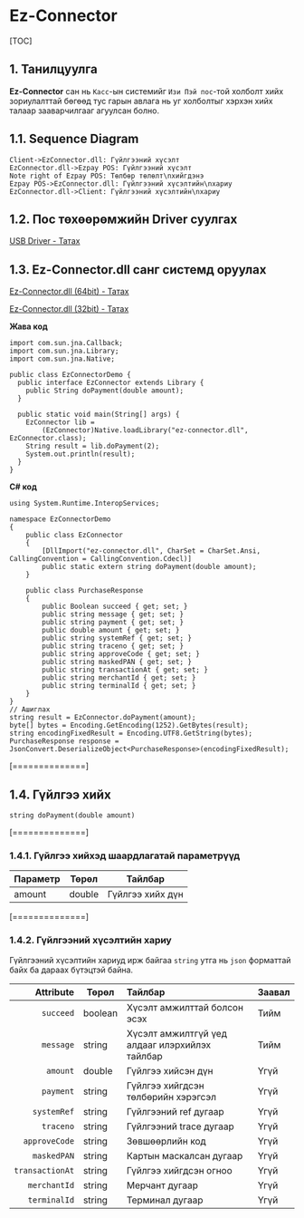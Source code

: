 # Ez-Connector

[TOC]

## 1. Танилцуулга

**Ez-Connector** сан нь `Касс`-ын системийг `Изи Пэй пос`-той холболт хийх зориулалттай бөгөөд
тус гарын авлага нь уг холболтыг хэрхэн хийх талаар зааварчилгааг агуулсан болно.

## 1.1. Sequence Diagram

```seq
Client->EzConnector.dll: Гүйлгээний хүсэлт
EzConnector.dll->Ezpay POS: Гүйлгээний хүсэлт
Note right of Ezpay POS: Төлбөр төлөлт\nхийгдэнэ
Ezpay POS->EzConnector.dll: Гүйлгээний хүсэлтийн\nхариу
EzConnector.dll->Client: Гүйлгээний хүсэлтийн\nхариу
```

## 1.2. Пос төхөөрөмжийн Driver суулгах

[USB Driver - Татах](/files/usb_driver.rar)

## 1.3. Ez-Connector.dll санг системд оруулах

[Ez-Connector.dll (64bit) - Татах](/files/64bit/ez-connector.dll)

[Ez-Connector.dll (32bit) - Татах](/files/32bit/ez-connector.dll)

**Жава код**

```
import com.sun.jna.Callback;
import com.sun.jna.Library;
import com.sun.jna.Native;

public class EzConnectorDemo {
  public interface EzConnector extends Library {
    public String doPayment(double amount);
  }

  public static void main(String[] args) {
    EzConnector lib =
        (EzConnector)Native.loadLibrary("ez-connector.dll", EzConnector.class);
    String result = lib.doPayment(2);
    System.out.println(result);
  }
}
```

**C# код**

```
using System.Runtime.InteropServices;

namespace EzConnectorDemo
{
    public class EzConnector
    {
        [DllImport("ez-connector.dll", CharSet = CharSet.Ansi, CallingConvention = CallingConvention.Cdecl)]
        public static extern string doPayment(double amount);
    }

    public class PurchaseResponse
    {
        public Boolean succeed { get; set; }
        public string message { get; set; }
        public string payment { get; set; }
        public double amount { get; set; }
        public string systemRef { get; set; }
        public string traceno { get; set; }
        public string approveCode { get; set; }
        public string maskedPAN { get; set; }
        public string transactionAt { get; set; }
        public string merchantId { get; set; }
        public string terminalId { get; set; }
    }
}
// Ашиглах
string result = EzConnector.doPayment(amount);
byte[] bytes = Encoding.GetEncoding(1252).GetBytes(result);
string encodingFixedResult = Encoding.UTF8.GetString(bytes);
PurchaseResponse response = JsonConvert.DeserializeObject<PurchaseResponse>(encodingFixedResult);

```

[==============]

## 1.4. Гүйлгээ хийх

```
string doPayment(double amount)
```

[==============]

### 1.4.1. Гүйлгээ хийхэд шаардлагатай параметрүүд

| Параметр | Төрөл  | Тайлбар          |
| -------- | ------ | ---------------- |
| amount   | double | Гүйлгээ хийх дүн |

[==============]

### 1.4.2. Гүйлгээний хүсэлтийн хариу

Гүйлгээний хүсэлтийн хариуд ирж байгаа `string` утга нь `json` форматтай байх ба дараах бүтэцтэй байна.

|       Attribute | Төрөл   | Тайлбар                                        | Заавал |
| --------------: | ------- | :--------------------------------------------- | ------ |
|       `succeed` | boolean | Хүсэлт амжилттай болсон эсэх                   | Тийм   |
|       `message` | string  | Хүсэлт амжилтгүй үед алдааг илэрхийлэх тайлбар | Тийм   |
|        `amount` | double  | Гүйлгээ хийсэн дүн                             | Үгүй   |
|       `payment` | string  | Гүйлгээ хийгдсэн төлбөрийн хэрэгсэл            | Үгүй   |
|     `systemRef` | string  | Гүйлгээний ref дугаар                          | Үгүй   |
|       `traceno` | string  | Гүйлгээний trace дугаар                        | Үгүй   |
|   `approveCode` | string  | Зөвшөөрлийн код                                | Үгүй   |
|     `maskedPAN` | string  | Картын маскалсан дугаар                        | Үгүй   |
| `transactionAt` | string  | Гүйлгээ хийгдсэн огноо                         | Үгүй   |
|    `merchantId` | string  | Мерчант дугаар                                 | Үгүй   |
|    `terminalId` | string  | Терминал дугаар                                | Үгүй   |
